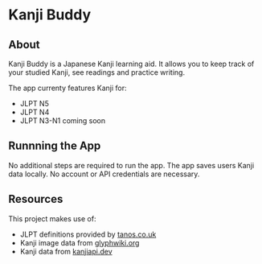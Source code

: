 # Kanji Buddy

## About
Kanji Buddy is a Japanese Kanji learning aid. It allows you to keep track of your studied Kanji, see readings and practice writing.

The app currenty features Kanji for:
- JLPT N5
- JLPT N4
- JLPT N3-N1 coming soon

## Runnning the App
No additional steps are required to run the app. The app saves users Kanji data locally. No account or API credentials are necessary.

## Resources
This project makes use of:
- JLPT definitions provided by [tanos.co.uk](http://www.tanos.co.uk/)
- Kanji image data from [glyphwiki.org](http://en.glyphwiki.org/wiki/GlyphWiki:MainPage)
- Kanji data from [kanjiapi.dev](https://kanjiapi.dev/)